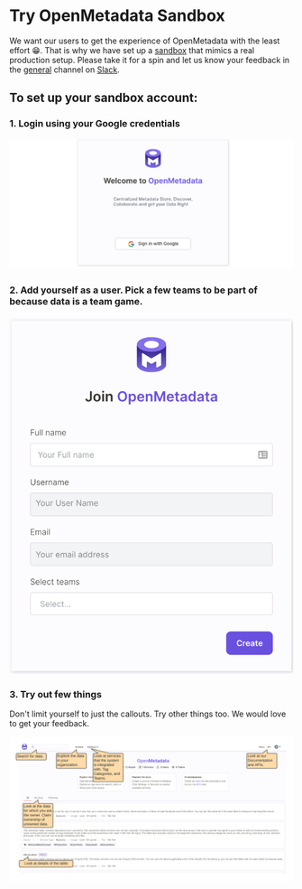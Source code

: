 # Try OpenMetadata Sandbox

We want our users to get the experience of OpenMetadata with the least effort 😁. That is why we have set up a [sandbox](https://sandbox.open-metadata.org) that mimics a real production setup. Please take it for a spin and let us know your feedback in the [general](https://openmetadata.slack.com/archives/C02AZGN0WKY) channel on [Slack](https://slack.open-metadata.org).

## To set up your sandbox account:

### 1. Login using your Google credentials

![](<../../.gitbook/assets/welcome (1).png>)

### 2. Add yourself as a user. Pick a few teams to be part of because data is a team game.

![](<../../.gitbook/assets/create-user (1).png>)

### 3. Try out few things

Don't limit yourself to just the callouts. Try other things too. We would love to get your feedback.

![](<../../.gitbook/assets/openmetadata-sandbox (1).png>)
